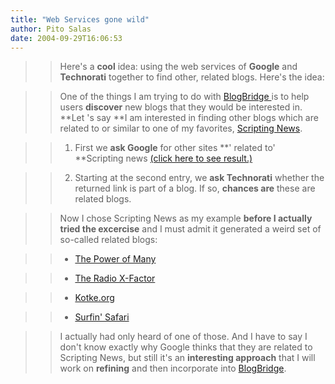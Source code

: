 ```yaml
---
title: "Web Services gone wild"
author: Pito Salas
date: 2004-09-29T16:06:53
---
```



>>

>> Here's a **cool** idea: using the web services of **Google** and
**Technorati** together to find other, related blogs. Here's the idea:

>>

>> One of the things I am trying to do with [BlogBridge
](<http://www.blogbridge.com>)is to help users **discover** new blogs that
they would be interested in. **Let 's say **I am interested in finding other
blogs which are related to or similar to one of my favorites, [Scripting
News](<http://www.scripting.com>).

>>

>>   1. First we **ask Google** for other sites **' related to' **Scripting
news [(click here to see
result.)](<http://www.google.com/search?sourceid=navclient&ie=UTF-8&q=related%3Ascripting%2Ecom>)

>>

>>   2. Starting at the second entry, we **ask Technorati** whether the
returned link is part of a blog. If so, **chances are** these are related
blogs.

>>

>> Now I chose Scripting News as my example **before I actually tried the
excercise** and I must admit it generated a weird set of so-called related
blogs:

>>

>>   * [The Power of Many](<http://x-pollen.com/many/>)

>>

>>   * [The Radio X-Factor](<http://www.radioxfactor.com/>)

>>

>>   * [Kotke.org](<http://kottke.org/>)

>>

>>   * [Surfin' Safari](<http://weblogs.mozillazine.org/hyatt/>)

>>

>>

>> I actually had only heard of one of those. And I have to say I don't know
exactly why Google thinks that they are related to Scripting News, but still
it's an **interesting approach** that I will work on **refining** and then
incorporate into [BlogBridge](<http://www.blogbridge.com>).


